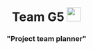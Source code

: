 <h1 align="center">Team G5
<img src="https://github.com/blackcater/blackcater/raw/main/images/Hi.gif" height="32"/></h1>
<h3 align="center">"Project team planner"</h3>
